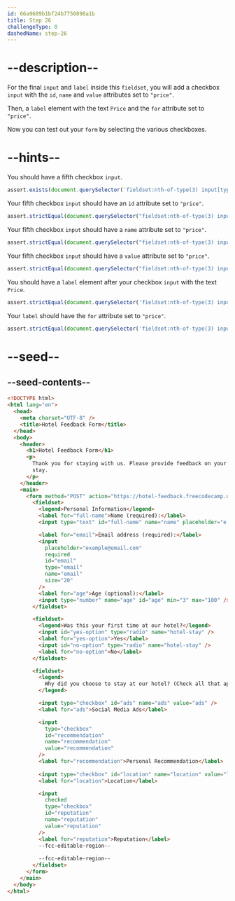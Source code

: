 ```yaml
---
id: 66a9689b1bf24b7750898a1b
title: Step 26
challengeType: 0
dashedName: step-26
---
```


# --description--

For the final `input` and `label` inside this `fieldset`, you will add a checkbox `input` with the `id`, `name` and `value` attributes set to `"price"`.

Then, a `label` element with the text `Price` and the `for` attribute set to `"price"`.

Now you can test out your `form` by selecting the various checkboxes.

# --hints--

You should have a fifth checkbox `input`.

```js
assert.exists(document.querySelector('fieldset:nth-of-type(3) input[type="checkbox"]:nth-of-type(5)'));
```

Your fifth checkbox `input` should have an `id` attribute set to `"price"`.

```js
assert.strictEqual(document.querySelector("fieldset:nth-of-type(3) input[type='checkbox']:nth-of-type(5)")?.getAttribute('id'), 'price');
```

Your fifth checkbox `input` should have a `name` attribute set to `"price"`.

```js
assert.strictEqual(document.querySelector("fieldset:nth-of-type(3) input[type='checkbox']:nth-of-type(5)")?.getAttribute('name'), 'price');
```

Your fifth checkbox `input` should have a `value` attribute set to `"price"`.

```js
assert.strictEqual(document.querySelector("fieldset:nth-of-type(3) input[type='checkbox']:nth-of-type(5)")?.getAttribute('value'), 'price');
```

You should have a `label` element after your checkbox `input` with the text `Price`.

```js
assert.strictEqual(document.querySelector('fieldset:nth-of-type(3) input[value="price"] + label')?.textContent?.trim(), 'Price');
```

Your `label` should have the `for` attribute set to `"price"`.

```js
assert.strictEqual(document.querySelector('fieldset:nth-of-type(3) input[value="price"] + label')?.getAttribute('for'), 'price');
```   

# --seed--

## --seed-contents--

```html
<!DOCTYPE html>
<html lang="en">
  <head>
    <meta charset="UTF-8" />
    <title>Hotel Feedback Form</title>
  </head>
  <body>
    <header>
      <h1>Hotel Feedback Form</h1>
      <p>
        Thank you for staying with us. Please provide feedback on your recent
        stay.
      </p>
    </header>
    <main>
      <form method="POST" action="https://hotel-feedback.freecodecamp.org">
        <fieldset>
          <legend>Personal Information</legend>
          <label for="full-name">Name (required):</label>
          <input type="text" id="full-name" name="name" placeholder="e.g., John Doe" required size="20">

          <label for="email">Email address (required):</label>
          <input
            placeholder="example@email.com"
            required
            id="email"
            type="email"
            name="email"
            size="20"
          />
          <label for="age">Age (optional):</label>
          <input type="number" name="age" id="age" min="3" max="100" />
        </fieldset>

        <fieldset>
          <legend>Was this your first time at our hotel?</legend>
          <input id="yes-option" type="radio" name="hotel-stay" />
          <label for="yes-option">Yes</label>
          <input id="no-option" type="radio" name="hotel-stay" />
          <label for="no-option">No</label>
        </fieldset>

        <fieldset>
          <legend>
            Why did you choose to stay at our hotel? (Check all that apply)
          </legend>

          <input type="checkbox" id="ads" name="ads" value="ads" />
          <label for="ads">Social Media Ads</label>

          <input
            type="checkbox"
            id="recommendation"
            name="recommendation"
            value="recommendation"
          />
          <label for="recommendation">Personal Recommendation</label>
          
          <input type="checkbox" id="location" name="location" value="location" />
          <label for="location">Location</label>

          <input
            checked
            type="checkbox"
            id="reputation"
            name="reputation"
            value="reputation"
          />
          <label for="reputation">Reputation</label>
          --fcc-editable-region--
          
          --fcc-editable-region--
        </fieldset>
      </form>
    </main>
  </body>
</html>
```
